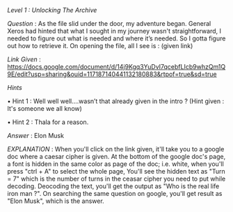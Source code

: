 *Level 1 : Unlocking The Archive*

*Question* : As the file slid under the door, my adventure began. General Xeros had hinted that what I sought in my journey wasn't straightforward, I needed to figure out what is needed and where it’s needed. So I gotta figure out how to retrieve it. On opening the file, all I see is : (given link)

*Link Given* : https://docs.google.com/document/d/14j9Kgq3YuDvI7qcebfLIcb9whzQm1Q9E/edit?usp=sharing&ouid=117187140441132180883&rtpof=true&sd=true

*Hints*

• Hint 1 : Well well well….wasn’t that already given in the intro ? (Hint given : It's someone we all know)

• Hint 2 : Thala for a reason.

*Answer* : Elon Musk

*EXPLANATION* : When you'll click on the link given, it'll take you to a google doc where a caesar cipher is given. At the bottom of the google doc's page, a font is hidden in the same color as page of the doc; i.e. white, when you'll press "ctrl + A" to select the whole page, You'll see the hidden text as "Turn = 7" which is the number of turns in the ceasar cipher you need to put while decoding. Deocoding the text, you'll get the output as "Who is the real life iron man ?". On searching the same question on google, you'll get result as "Elon Musk", which is the answer.

